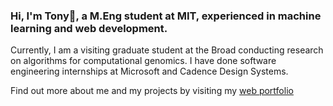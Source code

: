 ### Hi, I'm Tony👋, a M.Eng student at MIT, experienced in machine learning and web development.

Currently, I am a visiting graduate student at the Broad conducting research on algorithms for computational genomics. I have done software engineering internships at Microsoft and Cadence Design Systems.

Find out more about me and my projects by visiting my [web portfolio](https://tcui37.github.io/)

<!--
**tonycui37/tonycui37** is a ✨ _special_ ✨ repository because its `README.md` (this file) appears on your GitHub profile.

Here are some ideas to get you started:

- 🔭 I’m currently working on ...
- 🌱 I’m currently learning ...
- 👯 I’m looking to collaborate on ...
- 🤔 I’m looking for help with ...
- 💬 Ask me about ...
- 📫 How to reach me: ...
- 😄 Pronouns: ...
- ⚡ Fun fact: ...
-->
